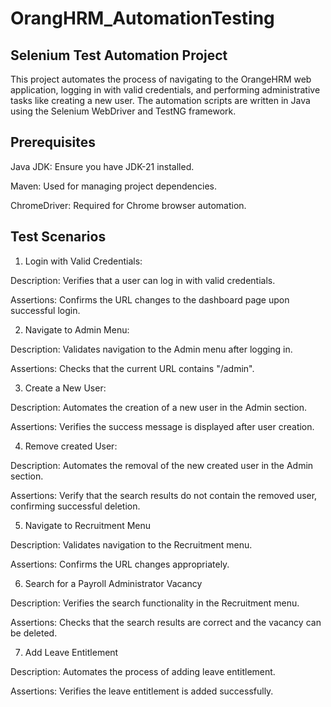 # OrangHRM_AutomationTesting

## Selenium Test Automation Project
This project automates the process of navigating to the OrangeHRM web application, logging in with valid credentials, and performing administrative tasks like creating a new user. The automation scripts are written in Java using the Selenium WebDriver and TestNG framework.

## Prerequisites
Java JDK: Ensure you have JDK-21 installed.

Maven: Used for managing project dependencies.

ChromeDriver: Required for Chrome browser automation.

## Test Scenarios

1. Login with Valid Credentials:

  Description: Verifies that a user can log in with valid credentials.

  Assertions: Confirms the URL changes to the dashboard page upon successful login.

2. Navigate to Admin Menu:

  Description: Validates navigation to the Admin menu after logging in.
  
  Assertions: Checks that the current URL contains "/admin".

3. Create a New User:

  Description: Automates the creation of a new user in the Admin section.
  
  Assertions: Verifies the success message is displayed after user creation.

 4.  Remove created User:

  Description: Automates the removal of the new created user in the Admin section.
  
  Assertions: Verify that the search results do not contain the removed user, confirming successful deletion.

5.  Navigate to Recruitment Menu

  Description: Validates navigation to the Recruitment menu.

  Assertions: Confirms the URL changes appropriately.

6.  Search for a Payroll Administrator Vacancy

  Description: Verifies the search functionality in the Recruitment menu.

  Assertions: Checks that the search results are correct and the vacancy can be deleted.

7.  Add Leave Entitlement

  Description: Automates the process of adding leave entitlement.

  Assertions: Verifies the leave entitlement is added successfully.
  
